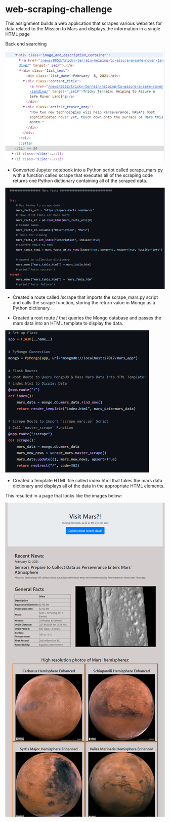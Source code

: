 # web-scraping-challenge

This assignment builds a web application that scrapes various websites for data related to the Mission to Mars and displays the information in a single HTML page

Back end searching

![back end sampeling](./images/back_end_sample.png)
 
 * Converted Jupyter notebook into a Python script called scrape_mars.py with a function called scrape that executes all of the scraping code returns one Python dictionary containing all of the scraped data.

![code sampeling](./images/sampleCode.png)

* Created a route called /scrape that imports the scrape_mars.py script and calls the scrape function, storing the return value in Mongo as a Python dictionary.

 * Created a root route / that queries the Mongo database and passes the mars data into an HTML template to display the data.

![routes sampeling](./images/sampleRoutes.png)

 * Created a template HTML file called index.html that takes the mars data dictionary and displays all of the data in the appropriate HTML elements.


This resulted in a page that looks like the images below:

![Sample Page](./images/sample_page.png)


